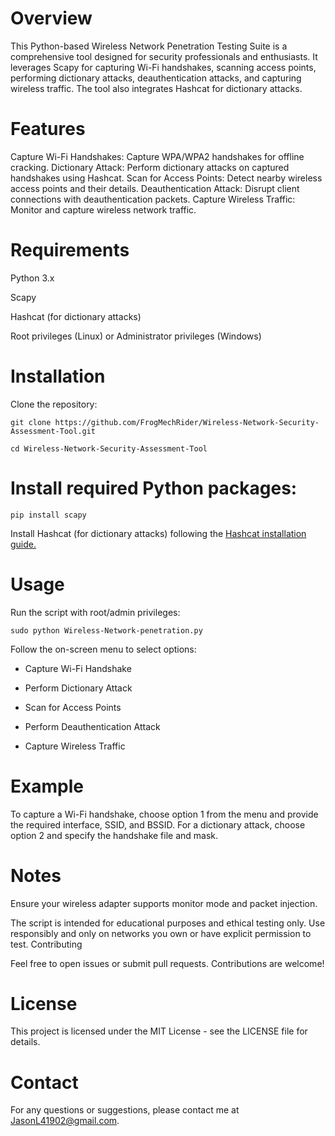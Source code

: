# Overview

This Python-based Wireless Network Penetration Testing Suite is a comprehensive tool designed for security professionals and enthusiasts. It leverages Scapy for capturing Wi-Fi handshakes, scanning access points, performing dictionary attacks, deauthentication attacks, and capturing wireless traffic. The tool also integrates Hashcat for dictionary attacks.

# Features

Capture Wi-Fi Handshakes: Capture WPA/WPA2 handshakes for offline cracking. Dictionary Attack: Perform dictionary attacks on captured handshakes using Hashcat. Scan for Access Points: Detect nearby wireless access points and their details. Deauthentication Attack: Disrupt client connections with deauthentication packets. Capture Wireless Traffic: Monitor and capture wireless network traffic.

# Requirements
Python 3.x

Scapy

Hashcat (for dictionary attacks)

Root privileges (Linux) or Administrator privileges (Windows)

# Installation
Clone the repository:

```
git clone https://github.com/FrogMechRider/Wireless-Network-Security-Assessment-Tool.git

cd Wireless-Network-Security-Assessment-Tool
```

# Install required Python packages:
```
pip install scapy
```
Install Hashcat (for dictionary attacks) following the [Hashcat installation guide.](https://hashcat.net/wiki/doku.php?id=frequently_asked_questions#installation)

# Usage
Run the script with root/admin privileges:

```
sudo python Wireless-Network-penetration.py
```
Follow the on-screen menu to select options:

* Capture Wi-Fi Handshake

* Perform Dictionary Attack

* Scan for Access Points

* Perform Deauthentication Attack

* Capture Wireless Traffic


# Example

To capture a Wi-Fi handshake, choose option 1 from the menu and provide the required interface, SSID, and BSSID. For a dictionary attack, choose option 2 and specify the handshake file and mask.

# Notes

Ensure your wireless adapter supports monitor mode and packet injection.

The script is intended for educational purposes and ethical testing only. Use responsibly and only on networks you own or have explicit permission to test.
Contributing

Feel free to open issues or submit pull requests. Contributions are welcome!

# License
This project is licensed under the MIT License - see the LICENSE file for details.

# Contact
For any questions or suggestions, please contact me at JasonL41902@gmail.com.
